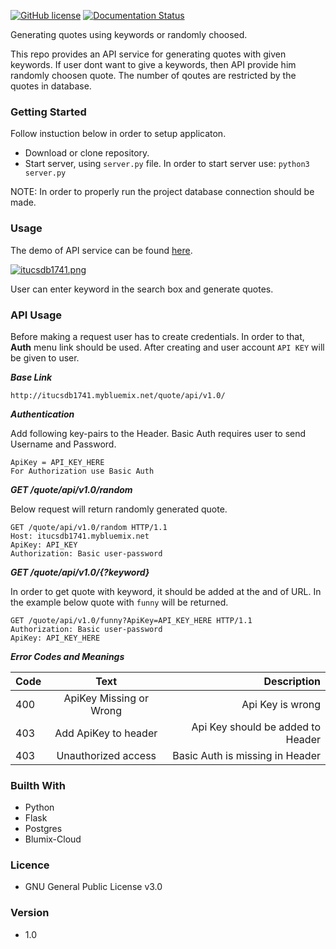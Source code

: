 [![GitHub license](https://img.shields.io/github/license/mhmmtucan/itucsdb1741.svg)](https://github.com/mhmmtucan/itucsdb1741/blob/master/LICENSE) [![Documentation Status](https://readthedocs.org/projects/itucsdb1741/badge/?version=latest)](http://itucsdb1741.readthedocs.io/en/latest/?badge=latest)

Generating quotes using keywords or randomly choosed.

This repo provides an API service for generating quotes with given keywords. If user dont want to give a keywords, then API provide him randomly choosen quote. The number of qoutes are restricted by the quotes in database.

### Getting Started

Follow instuction below in order to setup applicaton.

* Download or clone repository.
* Start server, using `server.py` file. In order to start server use: `python3 server.py`

NOTE: In order to properly run the project database connection should be made.

### Usage

The demo of API service can be found [here](http://itucsdb1741.mybluemix.net/). 

[![itucsdb1741.png](https://s20.postimg.org/b5nya78od/itucsdb1741.png)](https://postimg.org/image/siy8p23zd/)

User can enter keyword in the search box and generate quotes.

### API Usage

Before making a request user has to create credentials. In order to that, **Auth** menu link should be used. After creating and user account `API KEY` will be given to user.

_**Base Link**_

`http://itucsdb1741.mybluemix.net/quote/api/v1.0/`

_**Authentication**_

Add following key-pairs to the Header. Basic Auth requires user to send Username and Password.

```
ApiKey = API_KEY_HERE 
For Authorization use Basic Auth
```

_**GET /quote/api/v1.0/random**_

Below request will return randomly generated quote.

```
GET /quote/api/v1.0/random HTTP/1.1
Host: itucsdb1741.mybluemix.net
ApiKey: API_KEY
Authorization: Basic user-password
```

_**GET /quote/api/v1.0/{?keyword}**_

In order to get quote with keyword, it should be added at the and of URL. In the example below quote with `funny` will be returned.

```
GET /quote/api/v1.0/funny?ApiKey=API_KEY_HERE HTTP/1.1
Authorization: Basic user-password
ApiKey: API_KEY_HERE
```

_**Error Codes and Meanings**_

| Code        | Text           | Description  |
| ------------- |:-------------:| -----:|
| 400           | ApiKey Missing or Wrong | Api Key is wrong |
| 403           | Add ApiKey to header      |   Api Key should be added to Header |
| 403           | Unauthorized access      |    Basic Auth is missing in Header |


### Builth With
* Python
* Flask
* Postgres
* Blumix-Cloud

### Licence
* GNU General Public License v3.0

### Version
* 1.0

